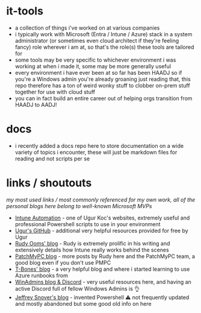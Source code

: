 # it-tools

- a collection of things i've worked on at various companies
- i typically work with Microsoft (Entra / Intune / Azure) stack in a system administrator (or sometimes even cloud architect if they're feeling fancy) role wherever i am at, so that's the role(s) these tools are tailored for
- some tools may be very specific to whichever environment i was working at when i made it, some may be more generally useful
- every environment i have ever been at so far has been HAADJ so if you're a Windows admin you're already groaning just reading that, this repo therefore has a ton of weird wonky stuff to clobber on-prem stuff together for use with cloud stuff
- you can in fact build an entire career out of helping orgs transition from HAADJ to AADJ!

# docs

- i recently added a docs repo here to store documentation on a wide variety of topics i encounter, these will just be markdown files for reading and not scripts per se

# links / shoutouts

*my most used links / most commonly referenced for my own work, all of the personal blogs here belong to well-known Microsoft MVPs*

- [Intune Automation](https://www.intuneautomation.com/) - one of Ugur Koc's websites, extremely useful and professional Powershell scripts to use in your environment
- [Ugur's GitHub](https://github.com/ugurkocde) - additional very helpful resources provided for free by Ugur
- [Rudy Ooms' blog](https://call4cloud.nl/) - Rudy is extremely prolific in his writing and extensively details how Intune really works behind the scenes
- [PatchMyPC blog](https://patchmypc.com/blog/) - more posts by Rudy here and the PatchMyPC team, a good blog even if you don't use PMPC
- [T-Bones' blog](https://www.tbone.se/) - a very helpful blog and where i started learning to use Azure runbooks from
- [WinAdmins blog & Discord](https://winadmins.io/) - very useful resources here, and having an active Discord full of fellow Windows Admins is 👌
- [Jeffrey Snover's blog](https://www.jsnover.com/blog/) - invented Powershell ⚠️ not frequently updated and mostly abandoned but some good old info on here
